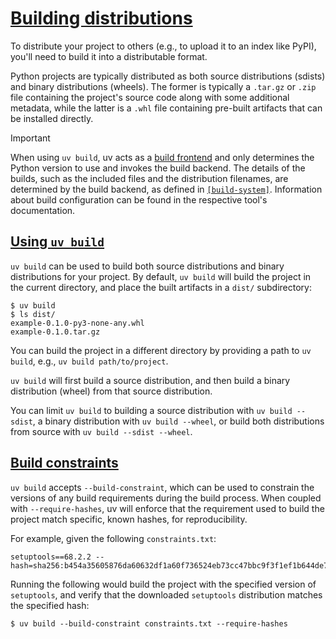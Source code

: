 # [Building distributions](https://docs.astral.sh/uv/concepts/projects/build/\#building-distributions)

To distribute your project to others (e.g., to upload it to an index like PyPI), you'll need to
build it into a distributable format.

Python projects are typically distributed as both source distributions (sdists) and binary
distributions (wheels). The former is typically a `.tar.gz` or `.zip` file containing the project's
source code along with some additional metadata, while the latter is a `.whl` file containing
pre-built artifacts that can be installed directly.

Important

When using `uv build`, uv acts as a [build frontend](https://peps.python.org/pep-0517/#terminology-and-goals)
and only determines the Python version to use and invokes the build backend. The details of
the builds, such as the included files and the distribution filenames, are determined by the build
backend, as defined in [`[build-system]`](https://docs.astral.sh/uv/concepts/projects/config/#build-systems). Information about build
configuration can be found in the respective tool's documentation.

## [Using `uv build`](https://docs.astral.sh/uv/concepts/projects/build/\#using-uv-build)

`uv build` can be used to build both source distributions and binary distributions for your project.
By default, `uv build` will build the project in the current directory, and place the built
artifacts in a `dist/` subdirectory:

```
$ uv build
$ ls dist/
example-0.1.0-py3-none-any.whl
example-0.1.0.tar.gz

```

You can build the project in a different directory by providing a path to `uv build`, e.g.,
`uv build path/to/project`.

`uv build` will first build a source distribution, and then build a binary distribution (wheel) from
that source distribution.

You can limit `uv build` to building a source distribution with `uv build --sdist`, a binary
distribution with `uv build --wheel`, or build both distributions from source with
`uv build --sdist --wheel`.

## [Build constraints](https://docs.astral.sh/uv/concepts/projects/build/\#build-constraints)

`uv build` accepts `--build-constraint`, which can be used to constrain the versions of any build
requirements during the build process. When coupled with `--require-hashes`, uv will enforce that
the requirement used to build the project match specific, known hashes, for reproducibility.

For example, given the following `constraints.txt`:

```
setuptools==68.2.2 --hash=sha256:b454a35605876da60632df1a60f736524eb73cc47bbc9f3f1ef1b644de74fd2a

```

Running the following would build the project with the specified version of `setuptools`, and verify
that the downloaded `setuptools` distribution matches the specified hash:

```
$ uv build --build-constraint constraints.txt --require-hashes

```
